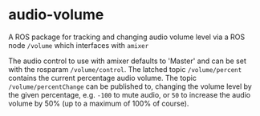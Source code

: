 # audio-volume
A ROS package for tracking and changing audio volume level via a ROS node `/volume` which interfaces with `amixer`

The audio control to use with amixer defaults to 'Master' and can be set with the rosparam `/volume/control`.
The latched topic `/volume/percent` contains the current percentage audio volume.
The topic `/volume/percentChange` can be published to, changing the volume level by the given percentage, e.g. `-100` to mute audio, or `50` to increase the audio volume by 50% (up to a maximum of 100% of course).
